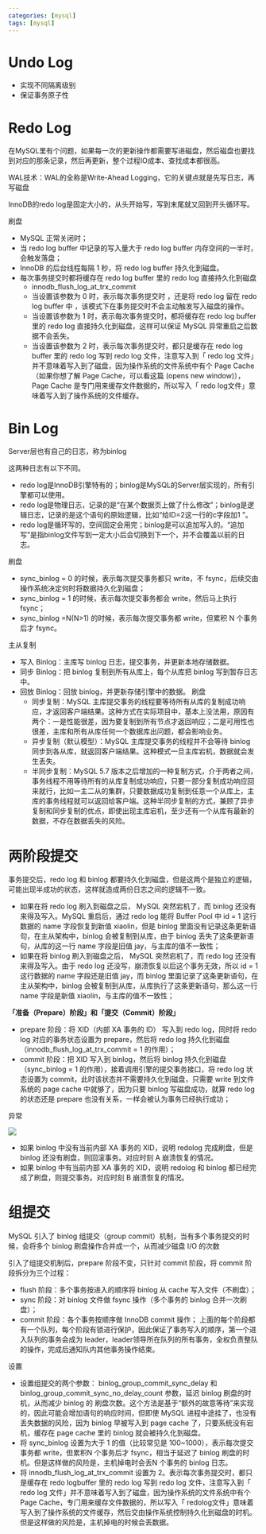```yaml
---
categories: [mysql]
tags: [mysql]
---
```

# Undo Log

* 实现不同隔离级别
* 保证事务原子性

# Redo Log

在MySQL里有个问题，如果每一次的更新操作都需要写进磁盘，然后磁盘也要找到对应的那条记录，然后再更新，整个过程IO成本、查找成本都很高。

WAL技术：WAL的全称是Write-Ahead Logging，它的关键点就是先写日志，再写磁盘

InnoDB的redo log是固定大小的，从头开始写，写到末尾就又回到开头循环写。

刷盘

- MySQL 正常关闭时；
- 当 redo log buffer 中记录的写入量大于 redo log buffer 内存空间的一半时，会触发落盘；
- InnoDB 的后台线程每隔 1 秒，将 redo log buffer 持久化到磁盘。
- 每次事务提交时都将缓存在 redo log buffer 里的 redo log 直接持久化到磁盘
  - innodb_flush_log_at_trx_commit
  - 当设置该参数为 0 时，表示每次事务提交时 ，还是将 redo log 留在 redo log buffer 中 ，该模式下在事务提交时不会主动触发写入磁盘的操作。
  - 当设置该参数为 1 时，表示每次事务提交时，都将缓存在 redo log buffer 里的 redo log 直接持久化到磁盘，这样可以保证 MySQL 异常重启之后数据不会丢失。
  - 当设置该参数为 2 时，表示每次事务提交时，都只是缓存在 redo log buffer 里的 redo log 写到 redo log 文件，注意写入到「 redo log 文件」并不意味着写入到了磁盘，因为操作系统的文件系统中有个 Page Cache（如果你想了解 Page Cache，可以看这篇 (opens new window)），Page Cache 是专门用来缓存文件数据的，所以写入「 redo log文件」意味着写入到了操作系统的文件缓存。

# Bin Log

Server层也有自己的日志，称为binlog

这两种日志有以下不同。

* redo log是InnoDB引擎特有的；binlog是MySQL的Server层实现的，所有引擎都可以使用。
* redo log是物理日志，记录的是“在某个数据页上做了什么修改”；binlog是逻辑日志，记录的是这个语句的原始逻辑，比如“给ID=2这一行的c字段加1 ”。
* redo log是循环写的，空间固定会用完；binlog是可以追加写入的。“追加写”是指binlog文件写到一定大小后会切换到下一个，并不会覆盖以前的日志。

刷盘

* sync_binlog = 0 的时候，表示每次提交事务都只 write，不 fsync，后续交由操作系统决定何时将数据持久化到磁盘；
* sync_binlog = 1 的时候，表示每次提交事务都会 write，然后马上执行 fsync；
* sync_binlog =N(N>1) 的时候，表示每次提交事务都 write，但累积 N 个事务后才 fsync。

主从复制

* 写入 Binlog：主库写 binlog 日志，提交事务，并更新本地存储数据。
* 同步 Binlog：把 binlog 复制到所有从库上，每个从库把 binlog 写到暂存日志中。
* 回放 Binlog：回放 binlog，并更新存储引擎中的数据。
  刷盘
  * 同步复制：MySQL 主库提交事务的线程要等待所有从库的复制成功响应，才返回客户端结果。这种方式在实际项目中，基本上没法用，原因有两个：一是性能很差，因为要复制到所有节点才返回响应；二是可用性也很差，主库和所有从库任何一个数据库出问题，都会影响业务。
  * 异步复制（默认模型）：MySQL 主库提交事务的线程并不会等待 binlog 同步到各从库，就返回客户端结果。这种模式一旦主库宕机，数据就会发生丢失。
  * 半同步复制：MySQL 5.7 版本之后增加的一种复制方式，介于两者之间，事务线程不用等待所有的从库复制成功响应，只要一部分复制成功响应回来就行，比如一主二从的集群，只要数据成功复制到任意一个从库上，主库的事务线程就可以返回给客户端。这种半同步复制的方式，兼顾了异步复制和同步复制的优点，即使出现主库宕机，至少还有一个从库有最新的数据，不存在数据丢失的风险。

# 两阶段提交

事务提交后，redo log 和 binlog 都要持久化到磁盘，但是这两个是独立的逻辑，可能出现半成功的状态，这样就造成两份日志之间的逻辑不一致。

* 如果在将 redo log 刷入到磁盘之后， MySQL 突然宕机了，而 binlog 还没有来得及写入。MySQL 重启后，通过 redo log 能将 Buffer Pool 中 id = 1 这行数据的 name 字段恢复到新值 xiaolin，但是 binlog 里面没有记录这条更新语句，在主从架构中，binlog 会被复制到从库，由于 binlog 丢失了这条更新语句，从库的这一行 name 字段是旧值 jay，与主库的值不一致性；
* 如果在将 binlog 刷入到磁盘之后， MySQL 突然宕机了，而 redo log 还没有来得及写入。由于 redo log 还没写，崩溃恢复以后这个事务无效，所以 id = 1 这行数据的 name 字段还是旧值 jay，而 binlog 里面记录了这条更新语句，在主从架构中，binlog 会被复制到从库，从库执行了这条更新语句，那么这一行 name 字段是新值 xiaolin，与主库的值不一致性；

**「准备（Prepare）阶段」和「提交（Commit）阶段」**

* prepare 阶段：将 XID（内部 XA 事务的 ID） 写入到 redo log，同时将 redo log 对应的事务状态设置为 prepare，然后将 redo log 持久化到磁盘（innodb_flush_log_at_trx_commit = 1 的作用）；
* commit 阶段：把 XID 写入到 binlog，然后将 binlog 持久化到磁盘（sync_binlog = 1 的作用），接着调用引擎的提交事务接口，将 redo log 状态设置为 commit，此时该状态并不需要持久化到磁盘，只需要 write 到文件系统的 page cache 中就够了，因为只要 binlog 写磁盘成功，就算 redo log 的状态还是 prepare 也没有关系，一样会被认为事务已经执行成功；

异常

![](https://cdn.xiaolincoding.com/gh/xiaolincoder/mysql/how_update/%E4%B8%A4%E9%98%B6%E6%AE%B5%E6%8F%90%E4%BA%A4%E5%B4%A9%E6%BA%83%E7%82%B9.drawio.png?image_process=watermark,text_5YWs5LyX5Y-377ya5bCP5p6XY29kaW5n,type_ZnpsdHpoaw,x_10,y_10,g_se,size_20,color_0000CD,t_70,fill_0)

* 如果 binlog 中没有当前内部 XA 事务的 XID，说明 redolog 完成刷盘，但是 binlog 还没有刷盘，则回滚事务。对应时刻 A 崩溃恢复的情况。
* 如果 binlog 中有当前内部 XA 事务的 XID，说明 redolog 和 binlog 都已经完成了刷盘，则提交事务。对应时刻 B 崩溃恢复的情况。

# 组提交

MySQL 引入了 binlog 组提交（group commit）机制，当有多个事务提交的时候，会将多个 binlog 刷盘操作合并成一个，从而减少磁盘 I/O 的次数

引入了组提交机制后，prepare 阶段不变，只针对 commit 阶段，将 commit 阶段拆分为三个过程：

* flush 阶段：多个事务按进入的顺序将 binlog 从 cache 写入文件（不刷盘）；
* sync 阶段：对 binlog 文件做 fsync 操作（多个事务的 binlog 合并一次刷盘）；
* commit 阶段：各个事务按顺序做 InnoDB commit 操作； 上面的每个阶段都有一个队列，每个阶段有锁进行保护，因此保证了事务写入的顺序，第一个进入队列的事务会成为 leader，leader领导所在队列的所有事务，全权负责整队的操作，完成后通知队内其他事务操作结束。

设置

* 设置组提交的两个参数： binlog_group_commit_sync_delay 和binlog_group_commit_sync_no_delay_count 参数，延迟 binlog 刷盘的时机，从⽽减少 binlog 的
  刷盘次数。这个⽅法是基于“额外的故意等待”来实现的，因此可能会增加语句的响应时间，但即使 MySQL 进程中途挂了，也没有丢失数据的⻛险，因为 binlog 早被写⼊到 page cache 了，只要系统没有宕机，缓存在 page cache ⾥的 binlog 就会被持久化到磁盘。
* 将 sync_binlog 设置为⼤于 1 的值（⽐较常⻅是 100~1000），表⽰每次提交事务都 write，但累积N 个事务后才 fsync，相当于延迟了 binlog 刷盘的时机。但是这样做的⻛险是，主机掉电时会丢N 个事务的 binlog ⽇志。
* 将 innodb_flush_log_at_trx_commit 设置为 2。表⽰每次事务提交时，都只是缓存在 redo logbuffer ⾥的 redo log 写到 redo log ⽂件，注意写⼊到「 redo log ⽂件」并不意味着写⼊到了磁盘，因为操作系统的⽂件系统中有个 Page Cache，专⻔⽤来缓存⽂件数据的，所以写⼊「 redolog⽂件」意味着写⼊到了操作系统的⽂件缓存，然后交由操作系统控制持久化到磁盘的时机。但是这样做的⻛险是，主机掉电的时候会丢数据。
